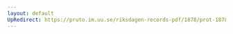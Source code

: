 ```yaml
---
layout: default
UpRedirect: https://pruto.im.uu.se/riksdagen-records-pdf/1878/prot-1878--ak--049/prot-1878--ak--049_028.pdf
---
```

